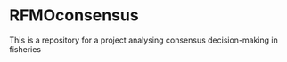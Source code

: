 # RFMOconsensus
This is a repository for a project analysing consensus decision-making in fisheries
